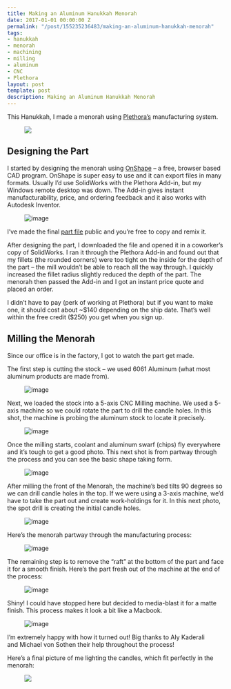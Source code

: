 ```yaml
---
title: Making an Aluminum Hanukkah Menorah
date: 2017-01-01 00:00:00 Z
permalink: "/post/155235236483/making-an-aluminum-hanukkah-menorah"
tags:
- hanukkah
- menorah
- machining
- milling
- aluminum
- CNC
- Plethora
layout: post
template: post
description: Making an Aluminum Hanukkah Menorah
---
```


<p>This Hanukkah, I made a menorah using&nbsp;<a href="https://www.plethora.com/">Plethora’s</a>&nbsp;manufacturing system.</p><figure class="tmblr-full" data-orig-height="2448" data-orig-width="3264"><img src="/images/318cc1847d402693c5d339fa72ae813cce6e51fceec985eca2266355511d1cfe.jpg" data-orig-height="2448" data-orig-width="3264"></figure><h2>Designing the Part</h2><p>I started by designing the menorah using <a href="https://www.onshape.com/">OnShape</a> – a free, browser based CAD program. OnShape is super easy to use and it can export files in many formats. Usually I’d use SolidWorks with the Plethora Add-in, but my Windows remote desktop was down. The Add-in gives instant manufacturability, price, and ordering feedback and it also works with Autodesk Inventor.</p><figure data-orig-width="1517" data-orig-height="872" class="tmblr-full"><img src="/images/d0c9c1cebb4d1a1a038438281fe2b95f7337985fecdf9e3c36d60adbace72171.png" alt="image" data-orig-width="1517" data-orig-height="872"></figure><p>I’ve made the final&nbsp;<a href="https://cad.onshape.com/documents/733ba0d7665a34afceabd71a/w/a01b82f2f475657a3bf43c2d/e/e86f0d9e9aa3963a213a9202">part file</a> public and you’re free to copy and remix it.</p><p>After designing the part, I downloaded the file and opened it in a coworker’s copy of SolidWorks. I ran it through the Plethora Add-in and found out that my fillets (the rounded corners) were too tight on the inside for the depth of the part – the mill wouldn’t be able to reach all the way through. I quickly increased the fillet radius slightly reduced the depth of the part. The menorah then passed the Add-in and I got an instant price quote and placed an order.</p><p>I didn’t have to pay (perk of working at Plethora) but if you want to make one, it should cost about ~$140 depending on the ship date. That’s well within the free credit ($250) you get when you sign up.</p><h2>Milling the Menorah</h2><p>Since our office is in the factory, I got to watch the part get made.</p><p>The first step is cutting the stock – we used 6061 Aluminum (what most aluminum products are made from).</p><figure data-orig-width="3264" data-orig-height="2448" class="tmblr-full"><img src="/images/8e20de38a87a3eab847554b6fc334b2fae0eaf5fa584bb81ed9aa6dbab1daab1.jpg" alt="image" data-orig-width="3264" data-orig-height="2448"></figure><p>Next, we loaded the stock into a 5-axis CNC Milling machine. We used a 5-axis machine so we could rotate the part to drill the candle holes. In this shot, the machine is probing the aluminum stock to locate it precisely.</p><figure data-orig-width="3264" data-orig-height="2448" class="tmblr-full"><img src="/images/776939d82f135b7bcfbf2ea9c6b58c444795cfcdb894efc990e4f802ee8c8e31.jpg" alt="image" data-orig-width="3264" data-orig-height="2448"></figure><p>Once the milling starts, coolant and aluminum swarf (chips) fly everywhere and it’s tough to get a good photo. This next shot is from partway through the process and you can see the basic shape taking form.</p><figure data-orig-width="3264" data-orig-height="2448" class="tmblr-full"><img src="/images/88576b4b36b45257b68f542255e6f75898afdc9ef0655d6a20604e02eea5e4c4.jpg" alt="image" data-orig-width="3264" data-orig-height="2448"></figure><p>After milling the front of the Menorah, the machine’s bed tilts 90 degrees so we can drill candle holes in the top. If we were using a 3-axis machine, we’d have to take the part out and create work-holdings for it. In this next photo, the spot drill is creating the initial candle holes.</p><figure data-orig-width="3264" data-orig-height="2448" class="tmblr-full"><img src="/images/900b1f1216537bf1d82ff38c67d8272234f3a2aed56cceedad065c604f2144e8.jpg" alt="image" data-orig-width="3264" data-orig-height="2448"></figure><p>Here’s the menorah partway through the manufacturing process:</p><figure data-orig-width="3264" data-orig-height="2448" class="tmblr-full"><img src="/images/2c1a980d5d3f5df244694fee3d56a58b23db4b8d092f84b0fc15b6fda9121146.jpg" alt="image" data-orig-width="3264" data-orig-height="2448"></figure><p>The remaining step is to remove the&nbsp;“raft” at the bottom of the part and face it for a smooth finish. Here’s the part fresh out of the machine at the end of the process:</p><figure data-orig-width="3264" data-orig-height="2448" class="tmblr-full"><img src="/images/e2295d43356fa5cc66c4a9fb00f75236523aff6d090c9c34d222e59185195256.jpg" alt="image" data-orig-width="3264" data-orig-height="2448"></figure><p>Shiny! I could have stopped here but decided to media-blast it for a matte finish. This process makes it look a bit like a Macbook.</p><figure data-orig-width="3264" data-orig-height="2448" class="tmblr-full"><img src="/images/9f16734ceb1c42b43118c64d197e45af15e8b1021c4fb67c556b8d3d24eb675f.jpg" alt="image" data-orig-width="3264" data-orig-height="2448"></figure><p>I’m extremely happy with how it turned out! Big thanks to Aly Kaderali and&nbsp;Michael von Sothen their help throughout the process!</p><p>Here’s a final picture of me lighting the candles, which fit perfectly in the menorah:</p><figure class="tmblr-full" data-orig-height="2448" data-orig-width="3264"><img src="/images/f590ef2ace9773c16edf2228690b7df805fb5cdc573cb1f76e0f7ecb6e49472e.jpg" data-orig-height="2448" data-orig-width="3264"></figure>